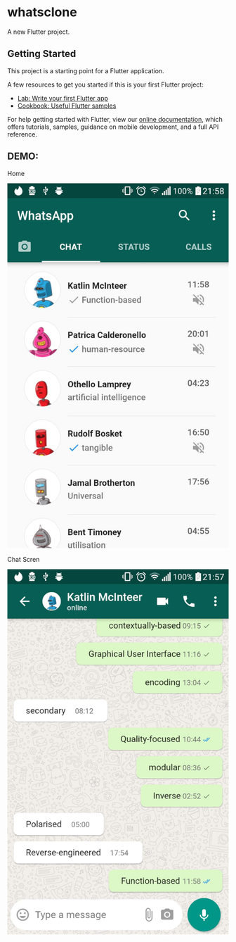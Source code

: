 # whatsclone

A new Flutter project.

## Getting Started

This project is a starting point for a Flutter application.

A few resources to get you started if this is your first Flutter project:

- [Lab: Write your first Flutter app](https://flutter.dev/docs/get-started/codelab)
- [Cookbook: Useful Flutter samples](https://flutter.dev/docs/cookbook)

For help getting started with Flutter, view our 
[online documentation](https://flutter.dev/docs), which offers tutorials, 
samples, guidance on mobile development, and a full API reference.

## DEMO:

Home

![Home Screen](https://raw.githubusercontent.com/BRKsReginaldo/Flutter-Whatsapp/master/gitassets/photo2.jpeg)

Chat Scren

![ChatScreen](https://raw.githubusercontent.com/BRKsReginaldo/Flutter-Whatsapp/master/gitassets/photo1.jpeg)
